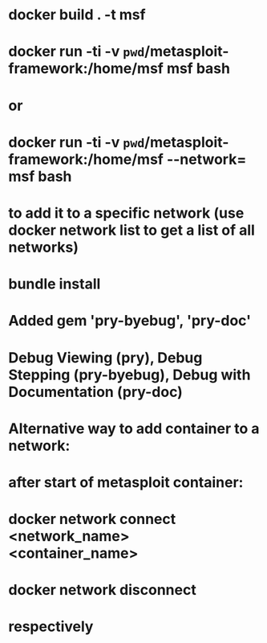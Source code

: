 # docker build . -t msf
# docker run -ti -v `pwd`/metasploit-framework:/home/msf msf bash
# or
# docker run -ti -v `pwd`/metasploit-framework:/home/msf --network=<NETWORK> msf bash 
# to add it to a specific network (use docker network list to get a list of all networks)
# bundle install

# Added gem 'pry-byebug', 'pry-doc'
# Debug Viewing (pry), Debug Stepping (pry-byebug), Debug with Documentation (pry-doc)

# Alternative way to add container to a network:
# after start of metasploit container:
# docker network connect <network_name> <container_name> 
# docker network disconnect 
# respectively
